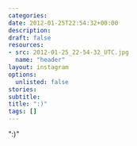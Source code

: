 ```yaml
---
categories:
date: 2012-01-25T22:54:32+00:00
description:
draft: false
resources:
- src: 2012-01-25_22-54-32_UTC.jpg
  name: "header"
layout: instagram
options:
  unlisted: false
stories:
subtitle:
title: ":)"
tags: []
---
```


":)"
